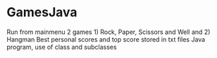 # GamesJava

Run from mainmenu
2 games 1) Rock, Paper, Scissors and Well and 2) Hangman
Best personal scores and top score stored in txt files
Java program, use of class and subclasses
